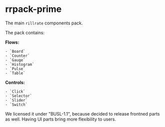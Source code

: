 # rrpack-prime

The main `rillrate` components pack.

The pack contains:

**Flows:**

    - `Board`
    - `Counter`
    - `Gauge`
    - `Histogram`
    - `Pulse`
    - `Table`

**Controls:**

    - `Click`
    - `Selector`
    - `Slider`
    - `Switch`

We licensed it under "BUSL-1.1", because decided to release frontned parts as well.
Having UI parts bring more flexibility to users.
